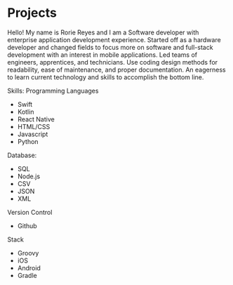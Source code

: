 # Projects

Hello! My name is Rorie Reyes and I am a Software developer with enterprise application development experience. Started off as a hardware developer and changed fields to focus more on software and full-stack development with an interest in mobile applications. Led teams of engineers, apprentices, and technicians. Use coding design methods for readability, ease of maintenance, and proper documentation. An eagerness to learn current technology and skills to accomplish the bottom line.

Skills:
Programming Languages
 - Swift
 - Kotlin
 - React Native
 - HTML/CSS
 - Javascript
 - Python

Database:
 - SQL
 - Node.js
 - CSV
 - JSON
 - XML

Version Control
 - Github

Stack
 - Groovy
 - iOS
 - Android
 - Gradle
